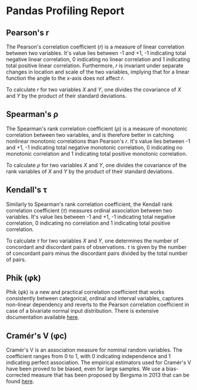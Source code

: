 # Pandas Profiling Report

## Pearson's r

The Pearson's correlation coefficient \(_r_\) is a measure of linear correlation between two variables. It's value lies between -1 and +1, -1 indicating total negative linear correlation, 0 indicating no linear correlation and 1 indicating total positive linear correlation. Furthermore, _r_ is invariant under separate changes in location and scale of the two variables, implying that for a linear function the angle to the x-axis does not affect _r_.

To calculate _r_ for two variables _X_ and _Y_, one divides the covariance of _X_ and _Y_ by the product of their standard deviations.

## Spearman's ρ

The Spearman's rank correlation coefficient \(_ρ_\) is a measure of monotonic correlation between two variables, and is therefore better in catching nonlinear monotonic correlations than Pearson's _r_. It's value lies between -1 and +1, -1 indicating total negative monotonic correlation, 0 indicating no monotonic correlation and 1 indicating total positive monotonic correlation.

To calculate _ρ_ for two variables _X_ and _Y_, one divides the covariance of the rank variables of _X_ and _Y_ by the product of their standard deviations.

## Kendall's τ

Similarly to Spearman's rank correlation coefficient, the Kendall rank correlation coefficient \(_τ_\) measures ordinal association between two variables. It's value lies between -1 and +1, -1 indicating total negative correlation, 0 indicating no correlation and 1 indicating total positive correlation.

To calculate _τ_ for two variables _X_ and _Y_, one determines the number of concordant and discordant pairs of observations. _τ_ is given by the number of concordant pairs minus the discordant pairs divided by the total number of pairs.

## Phik \(φk\)

Phik \(φk\) is a new and practical correlation coefficient that works consistently between categorical, ordinal and interval variables, captures non-linear dependency and reverts to the Pearson correlation coefficient in case of a bivariate normal input distribution. There is extensive documentation available [here](https://phik.readthedocs.io/en/latest/index.html).

## Cramér's V \(φc\)

Cramér's V is an association measure for nominal random variables. The coefficient ranges from 0 to 1, with 0 indicating independence and 1 indicating perfect association. The empirical estimators used for Cramér's V have been proved to be biased, even for large samples. We use a bias-corrected measure that has been proposed by Bergsma in 2013 that can be found [here](http://stats.lse.ac.uk/bergsma/pdf/cramerV3.pdf).

